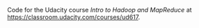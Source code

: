 Code for the Udacity course *Intro to Hadoop and MapReduce* at https://classroom.udacity.com/courses/ud617.
